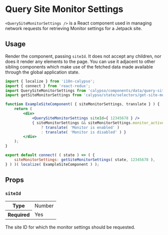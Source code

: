 # Query Site Monitor Settings

`<QuerySiteMonitorSettings />` is a React component used in managing network requests for retrieving Monitor settings for a Jetpack site.

## Usage

Render the component, passing `siteId`. It does not accept any children, nor does it render any elements to the page. You can use it adjacent to other sibling components which make use of the fetched data made available through the global application state.

```jsx
import { localize } from 'i18n-calypso';
import { connect } from 'react-redux';
import QuerySiteMonitorSettings from 'calypso/components/data/query-site-monitor-settings';
import getSiteMonitorSettings from 'calypso/state/selectors/get-site-monitor-settings';

function ExampleSiteComponent( { siteMonitorSettings, translate } ) {
	return (
		<div>
			<QuerySiteMonitorSettings siteId={ 12345678 } />
			{ siteMonitorSettings && siteMonitorSettings.monitor_active
				? translate( 'Monitor is enabled' )
				: translate( 'Monitor is disabled' ) }
		</div>
	);
}

export default connect( ( state ) => ( {
	siteMonitorSettings: getSiteMonitorSettings( state, 12345678 ),
} ) )( localize( ExampleSiteComponent ) );
```

## Props

### `siteId`

<table>
	<tr><th>Type</th><td>Number</td></tr>
	<tr><th>Required</th><td>Yes</td></tr>
</table>

The site ID for which the monitor settings should be requested.
